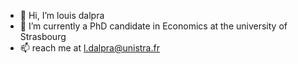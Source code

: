 - 👋 Hi, I’m louis dalpra
- 🌱 I’m currently a PhD candidate in Economics at the university of Strasbourg
- 📫 reach me at l.dalpra@unistra.fr

<!---
Ldalpra/Ldalpra is a ✨ special ✨ repository because its `README.md` (this file) appears on your GitHub profile.
You can click the Preview link to take a look at your changes.
--->
